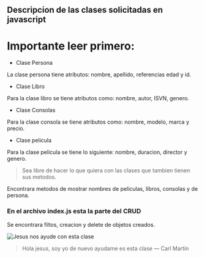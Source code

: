 
## Descripcion de las clases solicitadas en javascript

# Importante leer primero:
- Clase Persona

La clase persona tiene atributos: nombre, apellido, referencias edad y id.

- Clase Libro

Para la clase libro se tiene atributos como: nombre, autor, ISVN, genero.

- Clase Consolas

Para la clase consola se tiene atributos como: nombre, modelo, marca y precio.

- Clase pelicula

Para la clase pelicula se tiene lo siguiente: nombre, duracion, director y genero.


> Sea libre de hacer lo que quiera con las clases que tambien tienen sus metodos.
> 

Encontrara metodos de mostrar nombres de peliculas, libros, consolas y de persona.

### En el archivo index.js esta la parte del CRUD
Se encontrara filtos, creacion y delete de objetos creados.

![Jesus nos ayude con esta clase](https://i.pinimg.com/236x/83/6b/d2/836bd2e7c5f9ae55dfd491df9af75c30.jpg)

> Hola jesus, soy yo de nuevo ayudame es esta clase — Carl Martin